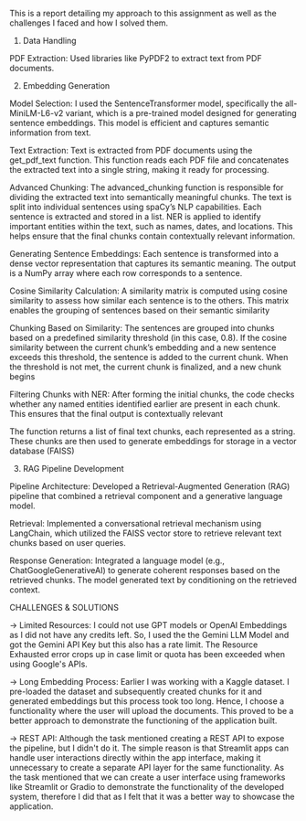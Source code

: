 This is a report detailing my approach to this assignment as well as the challenges I faced and how I solved them.

1. Data Handling

PDF Extraction: 
Used libraries like PyPDF2 to extract text from PDF documents.

2. Embedding Generation

Model Selection:
I used the SentenceTransformer model, specifically the all-MiniLM-L6-v2 variant, which is a pre-trained model designed for generating sentence embeddings. This model is efficient and captures semantic information from text.

Text Extraction:
Text is extracted from PDF documents using the get_pdf_text function. This function reads each PDF file and concatenates the extracted text into a single string, making it ready for processing.

Advanced Chunking:
The advanced_chunking function is responsible for dividing the extracted text into semantically meaningful chunks.
The text is split into individual sentences using spaCy’s NLP capabilities. Each sentence is extracted and stored in a list.
NER is applied to identify important entities within the text, such as names, dates, and locations. This helps ensure that the final chunks contain contextually relevant information.

Generating Sentence Embeddings:
Each sentence is transformed into a dense vector representation that captures its semantic meaning. The output is a NumPy array where each row corresponds to a sentence.

Cosine Similarity Calculation:
A similarity matrix is computed using cosine similarity to assess how similar each sentence is to the others. This matrix enables the grouping of sentences based on their semantic similarity

Chunking Based on Similarity:
The sentences are grouped into chunks based on a predefined similarity threshold (in this case, 0.8). If the cosine similarity between the current chunk’s embedding and a new sentence exceeds this threshold, the sentence is added to the current chunk.
When the threshold is not met, the current chunk is finalized, and a new chunk begins

Filtering Chunks with NER:
After forming the initial chunks, the code checks whether any named entities identified earlier are present in each chunk. This ensures that the final output is contextually relevant

The function returns a list of final text chunks, each represented as a string. These chunks are then used to generate embeddings for storage in a vector database (FAISS)

3. RAG Pipeline Development

Pipeline Architecture:
Developed a Retrieval-Augmented Generation (RAG) pipeline that combined a retrieval component and a generative language model.

Retrieval:
Implemented a conversational retrieval mechanism using LangChain, which utilized the FAISS vector store to retrieve relevant text chunks based on user queries.

Response Generation:
Integrated a language model (e.g., ChatGoogleGenerativeAI) to generate coherent responses based on the retrieved chunks. The model generated text by conditioning on the retrieved context.


CHALLENGES & SOLUTIONS

-> Limited Resources: I could not use GPT models or OpenAI Embeddings as I did not have any credits left. So, I used the the Gemini LLM Model and got the Gemini API Key but this also has a rate limit. The Resource Exhausted error crops up in case limit or quota has been exceeded when using Google's APIs.

-> Long Embedding Process: Earlier I was working with a Kaggle dataset. I pre-loaded the dataset and subsequently created chunks for it and generated embeddings but this process took too long. Hence, I choose a functionality where the user will upload the documents. This proved to be a better approach to demonstrate the functioning of the application built.

-> REST API: Although the task mentioned creating a REST API to expose the pipeline, but I didn't do it. The simple reason is that Streamlit apps can handle user interactions directly within the app interface, making it unnecessary to create a separate API layer for the same functionality. As the task mentioned that we can create a user interface using frameworks like Streamlit or Gradio to
demonstrate the functionality of the developed system, therefore I did that as I felt that it was a better way to showcase the application.
